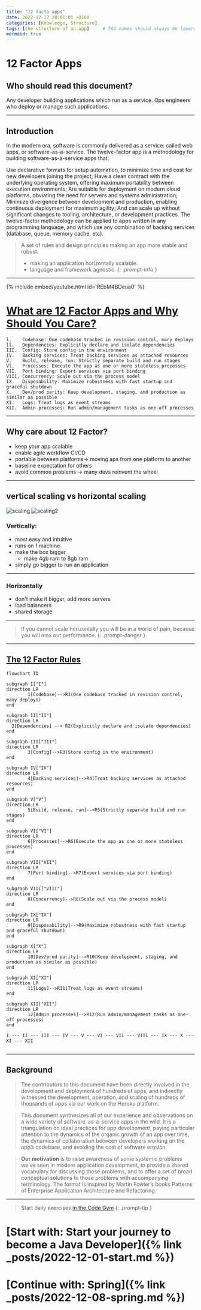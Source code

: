 ```yaml
---
title: "12 facto apps"
date: 2022-12-17 20:01:01 +0100
categories: [Knowledge, Structure]
tags: [the structure of an app]     # TAG names should always be lowercase
mermaid: true
---
```


# 12 Factor Apps

## Who should read this document?

Any developer building applications which run as a service. Ops engineers who deploy or manage such applications.

***

## Introduction

In the modern era, software is commonly delivered as a service: called web apps, or software-as-a-service. The
twelve-factor app is a methodology for building software-as-a-service apps that:

Use declarative formats for setup automation, to minimize time and cost for new developers joining the project;
Have a clean contract with the underlying operating system, offering maximum portability between execution environments;
Are suitable for deployment on modern cloud platforms, obviating the need for servers and systems administration;
Minimize divergence between development and production, enabling continuous deployment for maximum agility;
And can scale up without significant changes to tooling, architecture, or development practices.
The twelve-factor methodology can be applied to apps written in any programming language, and which use any combination
of backing services (database, queue, memory cache, etc).

> A set of rules and design principles making an app more stable and robust.
> - making an application horizontally scalable.
> - language and framework agnostic.
{: .prompt-info }

***
{% include embed/youtube.html id='REbM4BDeua0' %}

# [What are 12 Factor Apps and Why Should You Care?](https://www.youtube.com/watch?v=REbM4BDeua0 "Ben Porter's in-depth on the rules")

```plaintext
l.    Codebase: One codebase tracked in revision control, many deploys
ll.   Dependencies: Explicitly declare and isolate dependencies
III.  Config: Store config in the environment
IV.   Backing services: Treat backing services as attached resources
V.    Build, release, run: Strictly separate build and run stages
Vl.   Processes: Execute the app as one or more stateless processes
VII.  Port binding: Export services via port binding
VIII. Concurrency: Scale out via the process model
IX.   Disposability: Maximize robustness with fast startup and graceful shutdown
X.    Dev/prod parity: Keep development, staging, and production as similar as possible
XI.   Logs: Treat logs as event streams
XII.  Admin processes: Run admin/management tasks as one-off processes
```

***

## Why care about 12 Factor?

- keep your app scalable
- enable agile workflow CI/CD
- portable between platforms-> moving aps from one platform to another
- baseline expectation for others
- avoid common problems -> many devs reinvent the wheel

---

## vertical scaling vs horizontal scaling

![scaling](https://mymusing.co/wp-content/uploads/2020/05/vertical_horizontal_scaling.png)
![scaling2](http://3.bp.blogspot.com/-ydOvsdaSJ_M/UYndNnzibAI/AAAAAAAAAbI/gnZLGtE0ny0/s1600/Untitled.png)

### Vertically:

- most easy and intuitive
- runs on 1 machine
- make the box bigger
  - make 4gb ram to 8gb ram
- simply go bigger to run an application

***

### Horizontally

- don't make it bigger, add more servers
- load balancers
- shared storage

***
> If you cannot scale horizontally you will be in a world of pain, because you will max out performance.
{: .prompt-danger }
---

## [The 12 Factor Rules](https://12factor.net/ "Source")

```mermaid
flowchart TD

subgraph I["I"]
direction LR
		1[Codebase]-->R1(One codebase tracked in revision control, many deploys)
end

subgraph II["II"]
direction LR
  2[Dependencies] --> R2(Explicitly declare and isolate dependencies)
end

subgraph III["III"]
direction LR
		3[Config]-->R3(Store config in the environment)
end

subgraph IV["IV"]
direction LR
		4[Backing services]-->R4(Treat backing services as attached resources)
end

subgraph V["V"]
direction LR
		5[Build, release, run]-->R5(Strictly separate build and run stages)
end

subgraph VI["VI"]
direction LR
		6[Processes]-->R6(Execute the app as one or more stateless processes)
end

subgraph VII["VII"]
direction LR
		7[Port binding]-->R7(Export services via port binding)
end

subgraph VIII["VIII"]
direction LR
		8[Concurrency]-->R8(Scale out via the process model)
end

subgraph IX["IX"]
direction LR
		9[Disposability]-->R9(Maximize robustness with fast startup and graceful shutdown)
end

subgraph X["X"]
direction LR
		10[Dev/prod parity]-->R10(Keep development, staging, and production as similar as possible)
end

subgraph XI["XI"]
direction LR
		11[Logs]-->R11(Treat logs as event streams)
end

subgraph XII["XII"]
direction LR
		12[Admin processes]-->R12(Run admin/management tasks as one-off processes)
end

I --- II --- III --- IV --- V --- VI --- VII --- VIII --- IX --- X --- XI --- XII


```

---

## Background

> The contributors to this document have been directly involved in the development and deployment of hundreds of apps,
> and indirectly witnessed the development, operation, and scaling of hundreds of thousands of apps via our work on the
> Heroku platform.

> This document synthesizes all of our experience and observations on a wide variety of software-as-a-service apps in
> the wild. It is a triangulation on ideal practices for app development, paying particular attention to the dynamics of
> the organic growth of an app over time, the dynamics of collaboration between developers working on the app’s codebase,
> and avoiding the cost of software erosion.

> **Our motivation** is to raise awareness of some systemic problems we’ve seen in modern application development, to
> provide a shared vocabulary for discussing those problems, and to offer a set of broad conceptual solutions to those
> problems with accompanying terminology. The format is inspired by Martin Fowler’s books Patterns of Enterprise
> Application Architecture and Refactoring.


***
> Start daily exercises [in the Code Gym](https://codegym.cc/)
> {: .prompt-tip }

# [Start with: Start your journey to become a Java Developer]({% link _posts/2022-12-01-start.md %})

# [Continue with: Spring]({% link _posts/2022-12-08-spring.md %})
